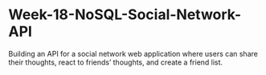# Week-18-NoSQL-Social-Network-API
Building an API for a social network web application where users can share their thoughts, react to friends’ thoughts, and create a friend list.

